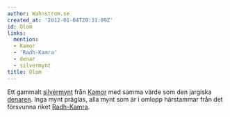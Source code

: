 ```yaml
---
author: Wahnstrom.se
created_at: '2012-01-04T20:31:09Z'
id: Olom
links:
  mention:
  - Kamor
  - 'Radh-Kamra'
  - denar
  - silvermynt
title: Olom
---
```


Ett gammalt [silvermynt] från [Kamor] med samma värde som den jargiska [denaren]. Inga mynt präglas,
alla mynt som är i omlopp härstammar från det försvunna riket [Radh-Kamra].

  [silvermynt]: silvermynt
  [Kamor]: Kamor
  [denaren]: denar
  [Radh-Kamra]: Radh-Kamra